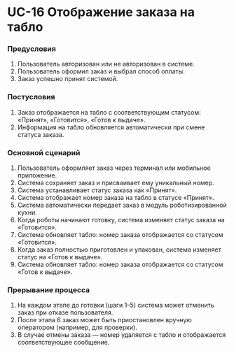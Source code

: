 # UC-16 Отображение заказа на табло

### Предусловия

1. Пользователь авторизован или не авторизован в системе.
2. Пользователь оформил заказ и выбрал способ оплаты.
3. Заказ успешно принят системой.

### Постусловия

1. Заказ отображается на табло с соответствующим статусом: «Принят», «Готовится», «Готов к выдаче».
2. Информация на табло обновляется автоматически при смене статуса заказа.

### Основной сценарий

1. Пользователь оформляет заказ через терминал или мобильное приложение.
2. Система сохраняет заказ и присваивает ему уникальный номер.
3. Система устанавливает статус заказа как «Принят».
4. Система отображает номер заказа на табло в статусе «Принят».
5. Система автоматически передает заказ в модуль роботизированной кухни.
6. Когда роботы начинают готовку, система изменяет статус заказа на «Готовится».
7. Система обновляет табло: номер заказа отображается со статусом «Готовится».
8. Когда заказ полностью приготовлен и упакован, система изменяет статус на «Готов к выдаче».
9. Система обновляет табло: номер заказа отображается со статусом «Готов к выдаче».

### Прерывание процесса

1. На каждом этапе до готовки (шаги 1–5) система может отменить заказ при отказе пользователя.
2. После этапа 6 заказ может быть приостановлен вручную оператором (например, для проверки).
3. В случае отмены заказа — номер удаляется с табло и отображается соответствующее сообщение.
